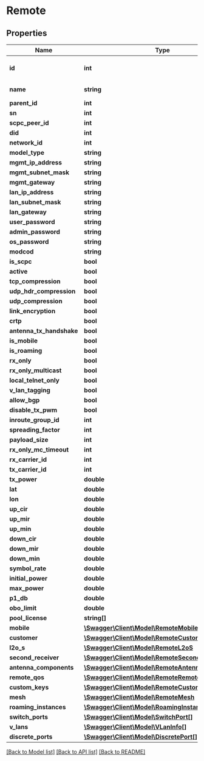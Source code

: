 # Remote

## Properties
Name | Type | Description | Notes
------------ | ------------- | ------------- | -------------
**id** | **int** | Internal ID of the Remote | [optional] 
**name** | **string** | Name of the Remote | [optional] 
**parent_id** | **int** |  | [optional] 
**sn** | **int** |  | [optional] 
**scpc_peer_id** | **int** |  | [optional] 
**did** | **int** |  | [optional] 
**network_id** | **int** |  | [optional] 
**model_type** | **string** |  | [optional] 
**mgmt_ip_address** | **string** |  | [optional] 
**mgmt_subnet_mask** | **string** |  | [optional] 
**mgmt_gateway** | **string** |  | [optional] 
**lan_ip_address** | **string** |  | [optional] 
**lan_subnet_mask** | **string** |  | [optional] 
**lan_gateway** | **string** |  | [optional] 
**user_password** | **string** |  | [optional] 
**admin_password** | **string** |  | [optional] 
**os_password** | **string** |  | [optional] 
**modcod** | **string** |  | [optional] 
**is_scpc** | **bool** |  | [optional] 
**active** | **bool** |  | [optional] 
**tcp_compression** | **bool** |  | [optional] 
**udp_hdr_compression** | **bool** |  | [optional] 
**udp_compression** | **bool** |  | [optional] 
**link_encryption** | **bool** |  | [optional] 
**crtp** | **bool** |  | [optional] 
**antenna_tx_handshake** | **bool** |  | [optional] 
**is_mobile** | **bool** |  | [optional] 
**is_roaming** | **bool** |  | [optional] 
**rx_only** | **bool** |  | [optional] 
**rx_only_multicast** | **bool** |  | [optional] 
**local_telnet_only** | **bool** |  | [optional] 
**v_lan_tagging** | **bool** |  | [optional] 
**allow_bgp** | **bool** |  | [optional] 
**disable_tx_pwm** | **bool** |  | [optional] 
**inroute_group_id** | **int** |  | [optional] 
**spreading_factor** | **int** |  | [optional] 
**payload_size** | **int** |  | [optional] 
**rx_only_mc_timeout** | **int** |  | [optional] 
**rx_carrier_id** | **int** |  | [optional] 
**tx_carrier_id** | **int** |  | [optional] 
**tx_power** | **double** |  | [optional] 
**lat** | **double** |  | [optional] 
**lon** | **double** |  | [optional] 
**up_cir** | **double** |  | [optional] 
**up_mir** | **double** |  | [optional] 
**up_min** | **double** |  | [optional] 
**down_cir** | **double** |  | [optional] 
**down_mir** | **double** |  | [optional] 
**down_min** | **double** |  | [optional] 
**symbol_rate** | **double** |  | [optional] 
**initial_power** | **double** |  | [optional] 
**max_power** | **double** |  | [optional] 
**p1_db** | **double** |  | [optional] 
**obo_limit** | **double** |  | [optional] 
**pool_license** | **string[]** |  | [optional] 
**mobile** | [**\Swagger\Client\Model\RemoteMobile**](RemoteMobile.md) |  | [optional] 
**customer** | [**\Swagger\Client\Model\RemoteCustomer**](RemoteCustomer.md) |  | [optional] 
**l2o_s** | [**\Swagger\Client\Model\RemoteL2oS**](RemoteL2oS.md) |  | [optional] 
**second_receiver** | [**\Swagger\Client\Model\RemoteSecondReceiver**](RemoteSecondReceiver.md) |  | [optional] 
**antenna_components** | [**\Swagger\Client\Model\RemoteAntennaComponents**](RemoteAntennaComponents.md) |  | [optional] 
**remote_qos** | [**\Swagger\Client\Model\RemoteRemoteQOS**](RemoteRemoteQOS.md) |  | [optional] 
**custom_keys** | [**\Swagger\Client\Model\RemoteCustomKeys**](RemoteCustomKeys.md) |  | [optional] 
**mesh** | [**\Swagger\Client\Model\RemoteMesh**](RemoteMesh.md) |  | [optional] 
**roaming_instances** | [**\Swagger\Client\Model\RoamingInstance[]**](RoamingInstance.md) |  | [optional] 
**switch_ports** | [**\Swagger\Client\Model\SwitchPort[]**](SwitchPort.md) |  | [optional] 
**v_lans** | [**\Swagger\Client\Model\VLanInfo[]**](VLanInfo.md) |  | [optional] 
**discrete_ports** | [**\Swagger\Client\Model\DiscretePort[]**](DiscretePort.md) |  | [optional] 

[[Back to Model list]](../README.md#documentation-for-models) [[Back to API list]](../README.md#documentation-for-api-endpoints) [[Back to README]](../README.md)


